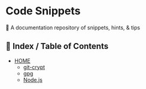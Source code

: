 # Code Snippets

📑 A documentation repository of snippets, hints, &amp; tips

## 📖 Index / Table of Contents

* [HOME](https://github.com/Ragdata/snippets)
  * [git-crypt](git-crypt.md)
  * [gpg](gpg.md)
  * [Node.js](node.md)
